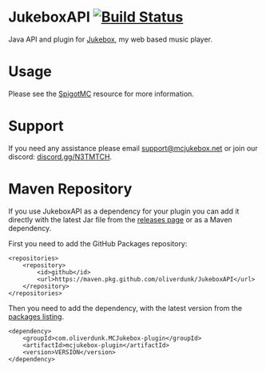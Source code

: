 # JukeboxAPI [![Build Status](https://travis-ci.org/oliverdunk/JukeboxAPI.svg?branch=master)](https://travis-ci.org/oliverdunk/JukeboxAPI)
Java API and plugin for [Jukebox](https://mcjukebox.net), my web based music player.

# Usage
Please see the [SpigotMC](https://www.spigotmc.org/resources/mcjukebox.16024/) resource for more information.

# Support
If you need any assistance please email [support@mcjukebox.net](mailto:support@mcjukebox.net) or join our discord: [discord.gg/N3TMTCH](https://discord.gg/N3TMTCH).

# Maven Repository
If you use JukeboxAPI as a dependency for your plugin you can add it directly with the latest Jar file from the [releases page](https://github.com/oliverdunk/JukeboxAPI/releases) or as a Maven dependency.  

First you need to add the GitHub Packages repository:

```
<repositories>
    <repository>
        <id>github</id>
        <url>https://maven.pkg.github.com/oliverdunk/JukeboxAPI</url>
    </repository>
</repositories>
```

Then you need to add the dependency, with the latest version from the [packages listing](https://github.com/oliverdunk/JukeboxAPI/packages?q=com.oliverdunk.MCJukebox-plugin).

```
<dependency>
    <groupId>com.oliverdunk.MCJukebox-plugin</groupId>
    <artifactId>mcjukebox-plugin</artifactId>
    <version>VERSION</version>
</dependency>
```
